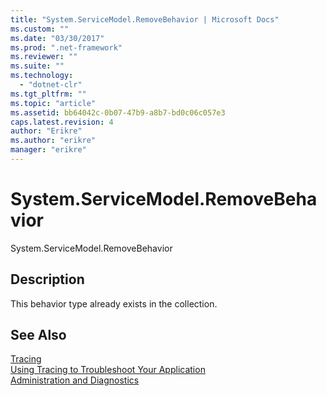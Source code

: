 ```yaml
---
title: "System.ServiceModel.RemoveBehavior | Microsoft Docs"
ms.custom: ""
ms.date: "03/30/2017"
ms.prod: ".net-framework"
ms.reviewer: ""
ms.suite: ""
ms.technology: 
  - "dotnet-clr"
ms.tgt_pltfrm: ""
ms.topic: "article"
ms.assetid: bb64042c-0b07-47b9-a8b7-bd0c06c057e3
caps.latest.revision: 4
author: "Erikre"
ms.author: "erikre"
manager: "erikre"
---
```

# System.ServiceModel.RemoveBehavior
System.ServiceModel.RemoveBehavior  
  
## Description  
 This behavior type already exists in the collection.  
  
## See Also  
 [Tracing](../../../../../docs/framework/wcf/diagnostics/tracing/index.md)   
 [Using Tracing to Troubleshoot Your Application](../../../../../docs/framework/wcf/diagnostics/tracing/using-tracing-to-troubleshoot-your-application.md)   
 [Administration and Diagnostics](../../../../../docs/framework/wcf/diagnostics/index.md)